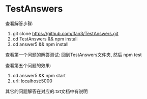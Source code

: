 # TestAnswers

查看解答步骤:
1) git clone https://github.com/lfan3/TestAnswers.git
2) cd TestAnswers && npm install
3) cd answer5 && npm install

查看第一个问题的解答测试:
回到TestAnswers文件夹, 然后 npm test

查看第五个问题的效果:
1) cd answer5 && npm start
2) url: localhost:5000

其它的问题解答在对应的.txt文档中有说明

